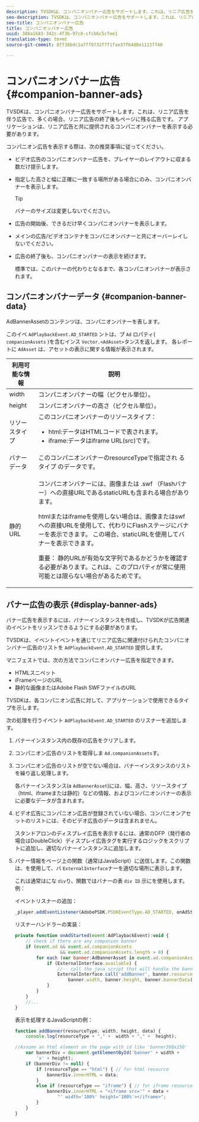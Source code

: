 ```yaml
---
description: TVSDKは、コンパニオンバナー広告をサポートします。これは、リニア広告を伴う広告で、多くの場合、リニア広告の終了後もページに残る広告です。 アプリケーションは、リニア広告と共に提供されるコンパニオンバナーを表示する必要があります。
seo-description: TVSDKは、コンパニオンバナー広告をサポートします。これは、リニア広告を伴う広告で、多くの場合、リニア広告の終了後もページに残る広告です。 アプリケーションは、リニア広告と共に提供されるコンパニオンバナーを表示する必要があります。
seo-title: コンパニオンバナー広告
title: コンパニオンバナー広告
uuid: 388a1683-342c-4f3b-97c8-cfcb6c5cfee1
translation-type: tm+mt
source-git-commit: 8ff38bdc1a7ff9732f7f1fae37f64d0e1113ff40

---
```



# コンパニオンバナー広告 {#companion-banner-ads}

TVSDKは、コンパニオンバナー広告をサポートします。これは、リニア広告を伴う広告で、多くの場合、リニア広告の終了後もページに残る広告です。 アプリケーションは、リニア広告と共に提供されるコンパニオンバナーを表示する必要があります。

コンパニオン広告を表示する際は、次の推奨事項に従ってください。

* ビデオ広告のコンパニオンバナー広告を、プレイヤーのレイアウトに収まる数だけ提示します。
* 指定した高さと幅に正確に一致する場所がある場合にのみ、コンパニオンバナーを表示します。

   >[!TIP]
   >
   >バナーのサイズは変更しないでください。

* 広告の開始後、できるだけ早くコンパニオンバナーを表示します。
* メインの広告/ビデオコンテナをコンパニオンバナーと共にオーバーレイしないでください。
* 広告の終了後も、コンパニオンバナーの表示を続けます。

   標準では、このバナーの代わりとなるまで、各コンパニオンバナーが表示されます。

## コンパニオンバナーデータ {#companion-banner-data}

AdBannerAssetのコンテンツは、コンパニオンバナーを表します。

<!--<a id="section_D730B4FD6FD749E9860B6A07FC110552"></a>-->

このイベ `AdPlaybackEvent.AD_STARTED` ントは、プ `Ad` ロパティ( `companionAssets` )を含むインス `Vector.<AdAsset>`タンスを返します。
各レポートに `AdAsset` は、アセットの表示に関する情報が表示されます。

<table id="table_760C885E2DCA4BE983CC57FDA7BD5B14"> 
 <thead> 
  <tr> 
   <th colname="col1" class="entry"> 利用可能な情報 </th> 
   <th colname="col2" class="entry"> 説明 </th> 
  </tr> 
 </thead>
 <tbody> 
  <tr> 
   <td colname="col1"> width </td> 
   <td colname="col2"> コンパニオンバナーの幅（ピクセル単位）。 </td> 
  </tr> 
  <tr> 
   <td colname="col1"> height </td> 
   <td colname="col2"> コンパニオンバナーの高さ（ピクセル単位）。 </td> 
  </tr> 
  <tr> 
   <td colname="col1"> リソースタイプ </td> 
   <td colname="col2">このコンパニオンバナーのリソースタイプ： 
    <ul id="ul_A067787FE49E4B6095BE0AC1D447DBB3"> 
     <li id="li_02B7224C67004095B3F6E50FD21E507E">html:データはHTMLコードで表されます。 </li> 
     <li id="li_5F37E14472424F808C6094F42009E676">iframe:データはiframe URL(src)です。 </li> 
    </ul> </td> 
  </tr> 
  <tr> 
   <td colname="col1"> バナーデータ </td> 
   <td colname="col2"> このコンパニオンバナーのresourceTypeで指定され <span class="codeph"> るタイプ</span> のデータです。 </td> 
  </tr> 
  <tr> 
   <td colname="col1"> 静的URL </td> 
   <td colname="col2"> <p>コンパニオンバナーには、画像または <span class="filepath"> .swf</span> （Flashバナー）への直接URLであるstaticURLも含まれる場合があります。 </p> <p>htmlまたはiframeを使用しない場合は、画像またはswfへの直接URLを使用して、代わりにFlashステージにバナーを表示できます。 この場合、staticURLを使用してバナーを表示できます。 </p> <p>重要： 静的URLが有効な文字列であるかどうかを確認する必要があります。これは、このプロパティが常に使用可能とは限らない場合があるためです。 </p> </td> 
  </tr> 
 </tbody> 
</table>

## バナー広告の表示 {#display-banner-ads}

バナー広告を表示するには、バナーインスタンスを作成し、TVSDKが広告関連のイベントをリッスンできるようにする必要があります。

TVSDKは、イベントイベントを通じてリニア広告に関連付けられたコンパニオンバナー広告のリストを `AdPlaybackEvent.AD_STARTED` 提供します。

マニフェストでは、次の方法でコンパニオンバナー広告を指定できます。

* HTMLスニペット
* iFrameページのURL
* 静的な画像またはAdobe Flash SWFファイルのURL

TVSDKは、各コンパニオン広告に対して、アプリケーションで使用できるタイプを示します。

次の処理を行うイベント `AdPlaybackEvent.AD_STARTED` のリスナーを追加します。

1. バナーインスタンス内の既存の広告をクリアします。

1. コンパニオン広告のリストを取得しま `Ad.companionAssets`す。

1. コンパニオン広告のリストが空でない場合は、バナーインスタンスのリストを繰り返し処理します。

   各バナーインスタンス(a `AdBannerAsset`)には、幅、高さ、リソースタイプ（html、iframeまたは静的）などの情報、およびコンパニオンバナーの表示に必要なデータが含まれます。

1. ビデオ広告にコンパニオン広告が登録されていない場合、コンパニオンアセットのリストには、そのビデオ広告のデータは含まれません。

   スタンドアロンのディスプレイ広告を表示するには、通常のDFP（発行者の場合はDoubleClick）ディスプレイ広告タグを実行するロジックをスクリプトに追加し、適切なバナーインスタンスに追加します。

1. バナー情報をページ上の関数（通常はJavaScript）に送信します。この関数は、を使用して、バ `ExternalInterface`ナーを適切な場所に表示します。

   これは通常はにな `div`り、関数ではバナーの表 `div ID` 示にを使用します。 例：

   イベントリスナーの追加：

   ```js
   _player.addEventListener(AdobePSDK.PSDKEventType.AD_STARTED, onAdStarted);
   ```

   リスナーハンドラーの実装：

   ```js
   private function onAdStarted(event:AdPlaybackEvent):void { 
       // check if there are any companion banner 
       if (event.ad && event.ad.companionAssets  
                    && event.ad.companionAssets.length > 0) { 
           for each (var banner:AdBannerAsset in event.ad.companionAssets) { 
               if (ExternalInterface.available) { 
                   //-- call the java script that will handle the banner display. 
                   ExternalInterface.call('addBanner', banner.resourceType,  
                       banner.width, banner.height, banner.bannerData); 
               } 
           } 
       }  
       //...        
   }
   ```

   表示を処理するJavaScriptの例：

   ```js
   function addBanner(resourceType, width, height, data) { 
       console.log(resourceType + "," +  width + "," +  height); 
   
   //Assume an html element on the page with id like 'banner300x250' 
       var bannerDiv = document.getElementById('banner' + width +  
           'x' + height);  
       if (bannerDiv != null) { 
           if (resourceType == "html") { // for html resource 
               bannerDiv.innerHTML = data; 
           } 
           else if (resourceType == "iframe") { // for iframe resource 
               bannerDiv.innerHTML = "<iframe src='" + data +  
                   "' width='100%' height='100%'></iframe>"; 
           } 
       } 
   }
   ```
